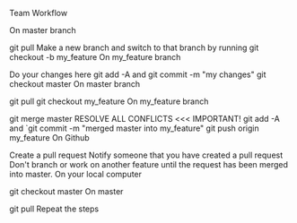 Team Workflow

On master branch

git pull
Make a new branch and switch to that branch by running git checkout -b my_feature
On my_feature branch

Do your changes here
git add -A and git commit -m "my changes"
git checkout master
On master branch

git pull
git checkout my_feature
On my_feature branch

git merge master
RESOLVE ALL CONFLICTS <<< IMPORTANT!
git add -A and `git commit -m "merged master into my_feature"
git push origin my_feature
On Github

Create a pull request
Notify someone that you have created a pull request
Don't branch or work on another feature until the request has been merged into master.
On your local computer

git checkout master
On master

git pull
Repeat the steps

